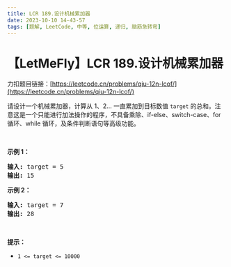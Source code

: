 ```yaml
---
title: LCR 189.设计机械累加器
date: 2023-10-10 14-43-57
tags: [题解, LeetCode, 中等, 位运算, 递归, 脑筋急转弯]
---
```


# 【LetMeFly】LCR 189.设计机械累加器

力扣题目链接：[https://leetcode.cn/problems/qiu-12n-lcof/](https://leetcode.cn/problems/qiu-12n-lcof/)

<p>请设计一个机械累加器，计算从 1、2... 一直累加到目标数值 <code>target</code> 的总和。注意这是一个只能进行加法操作的程序，不具备乘除、if-else、switch-case、for 循环、while 循环，及条件判断语句等高级功能。</p>

<p>&nbsp;</p>

<p><strong>示例 1：</strong></p>

<pre>
<strong>输入:</strong> target = 5
<strong>输出:&nbsp;</strong>15
</pre>

<p><strong>示例 2：</strong></p>

<pre>
<strong>输入:</strong> target = 7
<strong>输出:&nbsp;</strong>28
</pre>

<p>&nbsp;</p>

<p><strong>提示：</strong></p>

<ul>
	<li><code>1 &lt;= target&nbsp;&lt;= 10000</code></li>
</ul>

<p>&nbsp;</p>


    